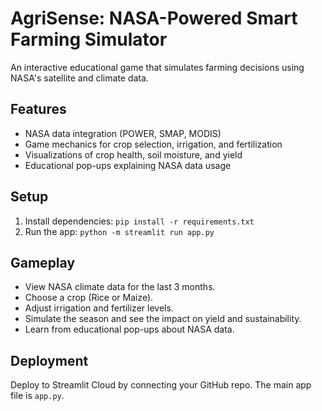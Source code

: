 # AgriSense: NASA-Powered Smart Farming Simulator

An interactive educational game that simulates farming decisions using NASA's satellite and climate data.

## Features

- NASA data integration (POWER, SMAP, MODIS)
- Game mechanics for crop selection, irrigation, and fertilization
- Visualizations of crop health, soil moisture, and yield
- Educational pop-ups explaining NASA data usage

## Setup

1. Install dependencies: `pip install -r requirements.txt`
2. Run the app: `python -m streamlit run app.py`

## Gameplay

- View NASA climate data for the last 3 months.
- Choose a crop (Rice or Maize).
- Adjust irrigation and fertilizer levels.
- Simulate the season and see the impact on yield and sustainability.
- Learn from educational pop-ups about NASA data.

## Deployment

Deploy to Streamlit Cloud by connecting your GitHub repo. The main app file is `app.py`.
